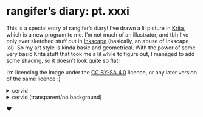 # rangifer’s diary: pt. xxxi

This is a special entry of rangifer’s diary! I’ve drawn a lil picture in [Krita](https://krita.org/), which is a new program to me. I’m not much of an illustrator, and tbh I’ve only ever sketched stuff out in [Inkscape](https://inkscape.org/) (basically, an abuse of Inkscape lol). So my art style is kinda basic and geometrical. With the power of some very basic Krita stuff that took me a lil while to figure out, I managed to add some shading, so it doesn’t look quite so flat!

I’m licencing the image under the [CC BY-SA 4.0](https://creativecommons.org/licenses/by-sa/4.0/) licence, or any later version of the same licence :)

<details>
<summary>cervid</summary>

![cervid portrait with background](cervid-portrait-with-bg.png "cervid portrait with background")

</details>

<details>
<summary>cervid (transparent/no background)</summary>

![transparent cervid portrait](cervid-portrait.png "transparent cervid portrait")

</details>

❤️
